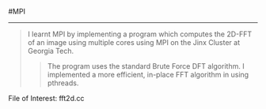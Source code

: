 #MPI

---

>I learnt MPI by implementing a program which computes the 2D-FFT of an image using multiple cores using MPI on the Jinx Cluster at Georgia Tech. 
>>The program uses the standard Brute Force DFT algorithm. I implemented a more efficient, in-place FFT algorithm in using pthreads.

File of Interest: fft2d.cc 
